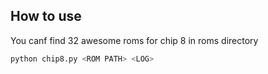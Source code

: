 
## How to use

You canf find 32 awesome roms for chip 8 in roms directory

```python
python chip8.py <ROM PATH> <LOG>
```
